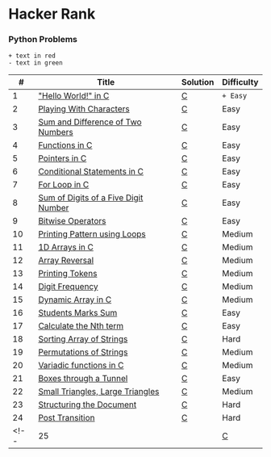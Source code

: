 Hacker Rank
========

### Python Problems
```differ
+ text in red
- text in green
```

| # | Title | Solution | Difficulty |
|---| ----- | -------- | ---------- |
|1|["Hello World!" in C](https://www.hackerrank.com/challenges/hello-world-c/problem) | [C](1.c)|`+ Easy`|
|2|[Playing With Characters](https://www.hackerrank.com/challenges/playing-with-characters/problem) | [C](2.c)|Easy|
|3|[Sum and Difference of Two Numbers](https://www.hackerrank.com/challenges/sum-numbers-c/problem) | [C](3.c)|Easy|
|4|[Functions in C](https://www.hackerrank.com/challenges/functions-in-c/problem) | [C](4.c)|Easy|
|5|[Pointers in C](https://www.hackerrank.com/challenges/pointer-in-c/problem) | [C](5.c)|Easy|
|6|[Conditional Statements in C](https://www.hackerrank.com/challenges/conditional-statements-in-c) | [C](6.c)|Easy|
|7|[For Loop in C](https://www.hackerrank.com/challenges/for-loop-in-c/problem) | [C](7.c)|Easy|
|8|[Sum of Digits of a Five Digit Number](https://www.hackerrank.com/challenges/sum-of-digits-of-a-five-digit-number/problem) | [C](8.c)|Easy|
|9|[Bitwise Operators](https://www.hackerrank.com/challenges/bitwise-operators-in-c/problem) | [C](9.c)|Easy|
|10|[Printing Pattern using Loops](https://www.hackerrank.com/challenges/printing-pattern-2/problem) | [C](10.c)|Medium|
|11|[1D Arrays in C](https://www.hackerrank.com/challenges/1d-arrays-in-c/problem) | [C](11.c)|Medium|
|12|[Array Reversal](https://www.hackerrank.com/challenges/reverse-array-c/problem) | [C](12.c)|Medium|
|13|[Printing Tokens](https://www.hackerrank.com/challenges/printing-tokens-/problem) | [C](13.c)|Medium|
|14|[Digit Frequency](https://www.hackerrank.com/challenges/frequency-of-digits-1/problem) | [C](14.c)|Medium|
|15|[Dynamic Array in C](https://www.hackerrank.com/challenges/dynamic-array-in-c/problem) | [C](15.c)|Medium|
|16|[Students Marks Sum](https://www.hackerrank.com/challenges/students-marks-sum/problem) | [C](16.c)|Easy|
|17|[Calculate the Nth term](https://www.hackerrank.com/challenges/recursion-in-c/problem) | [C](17.c)|Easy|
|18|[Sorting Array of Strings](https://www.hackerrank.com/challenges/sorting-array-of-strings/problem) | [C](18.c)|Hard|
|19|[Permutations of Strings](https://www.hackerrank.com/challenges/permutations-of-strings/problem) | [C](19.c)|Medium|
|20|[Variadic functions in C](https://www.hackerrank.com/challenges/variadic-functions-in-c/problem) | [C](20.c)|Medium|
|21|[Boxes through a Tunnel](https://www.hackerrank.com/challenges/too-high-boxes/problem) | [C](21.c)|Easy|
|22|[Small Triangles, Large Triangles](https://www.hackerrank.com/challenges/small-triangles-large-triangles/problem) | [C](22.c)|Medium|
|23|[Structuring the Document](https://www.hackerrank.com/challenges/structuring-the-document/problem) | [C](23.c)|Hard|
|24|[Post Transition](https://www.hackerrank.com/challenges/post-transition/problem) | [C](24.c)|Hard|
<!-- |25|[]() | [C](25.c)|hard| -->